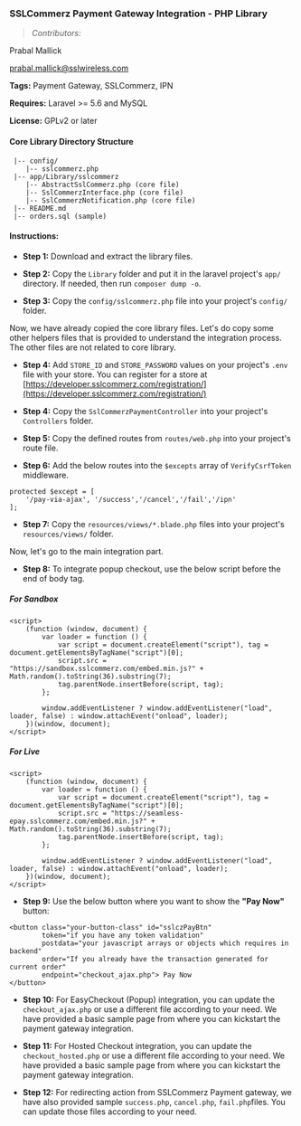 ### SSLCommerz Payment Gateway Integration - PHP Library

>_Contributors:_

Prabal Mallick

prabal.mallick@sslwireless.com

__Tags:__ Payment Gateway, SSLCommerz, IPN

__Requires:__  Laravel >= 5.6 and MySQL

__License:__ GPLv2 or later


#### Core Library Directory Structure

```
 |-- config/
    |-- sslcommerz.php
 |-- app/Library/sslcommerz
    |-- AbstractSslCommerz.php (core file)
    |-- SslCommerzInterface.php (core file)
    |-- SslCommerzNotification.php (core file)
 |-- README.md
 |-- orders.sql (sample)
```

#### Instructions:

* __Step 1:__ Download and extract the library files.

* __Step 2:__ Copy the `Library` folder and put it in the laravel project's `app/` directory. If needed, then run `composer dump -o`.

* __Step 3:__ Copy the `config/sslcommerz.php` file into your project's `config/` folder.

Now, we have already copied the core library files. Let's do copy some other helpers files that is provided to understand the integration process. The other files are not related to core library. 

* __Step 4:__ Add `STORE_ID` and `STORE_PASSWORD` values on your project's `.env` file with your store. You can register for a store at [https://developer.sslcommerz.com/registration/](https://developer.sslcommerz.com/registration/)

* __Step 4:__ Copy the `SslCommerzPaymentController` into your project's `Controllers` folder.

* __Step 5:__ Copy the defined routes from `routes/web.php` into your project's route file.

* __Step 6:__ Add the below routes into the `$excepts` array of `VerifyCsrfToken` middleware.

```
protected $except = [
    '/pay-via-ajax', '/success','/cancel','/fail','/ipn'
];
```


* __Step 7:__ Copy the `resources/views/*.blade.php` files into your project's `resources/views/` folder.


Now, let's go to the main integration part. 
* __Step 8:__ To integrate popup checkout, use the below script before the end of body tag.

##### For Sandbox
```
<script>
    (function (window, document) {
        var loader = function () {
            var script = document.createElement("script"), tag = document.getElementsByTagName("script")[0];
            script.src = "https://sandbox.sslcommerz.com/embed.min.js?" + Math.random().toString(36).substring(7);
            tag.parentNode.insertBefore(script, tag);
        };

        window.addEventListener ? window.addEventListener("load", loader, false) : window.attachEvent("onload", loader);
    })(window, document);
</script>
```

##### For Live
```
<script>
    (function (window, document) {
        var loader = function () {
            var script = document.createElement("script"), tag = document.getElementsByTagName("script")[0];
            script.src = "https://seamless-epay.sslcommerz.com/embed.min.js?" + Math.random().toString(36).substring(7);
            tag.parentNode.insertBefore(script, tag);
        };
    
        window.addEventListener ? window.addEventListener("load", loader, false) : window.attachEvent("onload", loader);
    })(window, document);
</script>
```

* __Step 9:__ Use the below button where you want to show the **"Pay Now"** button:

```
<button class="your-button-class" id="sslczPayBtn"
        token="if you have any token validation"
        postdata="your javascript arrays or objects which requires in backend"
        order="If you already have the transaction generated for current order"
        endpoint="checkout_ajax.php"> Pay Now
</button>
```

* __Step 10:__ For EasyCheckout (Popup) integration, you can update the `checkout_ajax.php` or use a different file according to your need. We have provided a basic sample page from where you can kickstart the payment gateway integration.

* __Step 11:__ For Hosted Checkout integration, you can update the `checkout_hosted.php` or use a different file according to your need. We have provided a basic sample page from where you can kickstart the payment gateway integration.

* __Step 12:__ For redirecting action from SSLCommerz Payment gateway, we have also provided sample `success.php`, `cancel.php`, `fail.php`files. You can update those files according to your need.
